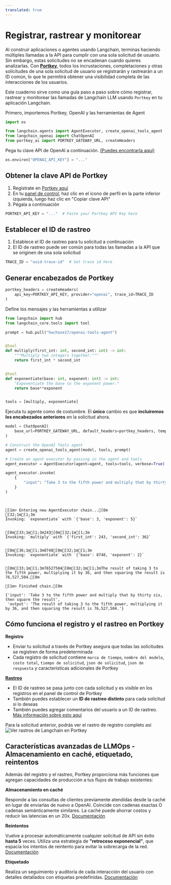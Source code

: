 ```yaml
---
translated: true
---
```


# Registrar, rastrear y monitorear

Al construir aplicaciones o agentes usando Langchain, terminas haciendo múltiples llamadas a la API para cumplir con una sola solicitud de usuario. Sin embargo, estas solicitudes no se encadenan cuando quieres analizarlas. Con [**Portkey**](/docs/integrations/providers/portkey/), todos los incrustaciones, completaciones y otras solicitudes de una sola solicitud de usuario se registrarán y rastrearán a un ID común, lo que te permitirá obtener una visibilidad completa de las interacciones de los usuarios.

Este cuaderno sirve como una guía paso a paso sobre cómo registrar, rastrear y monitorear las llamadas de Langchain LLM usando `Portkey` en tu aplicación Langchain.

Primero, importemos Portkey, OpenAI y las herramientas de Agent

```python
import os

from langchain.agents import AgentExecutor, create_openai_tools_agent
from langchain_openai import ChatOpenAI
from portkey_ai import PORTKEY_GATEWAY_URL, createHeaders
```

Pega tu clave API de OpenAI a continuación. [(Puedes encontrarla aquí)](https://platform.openai.com/account/api-keys)

```python
os.environ["OPENAI_API_KEY"] = "..."
```

## Obtener la clave API de Portkey

1. Regístrate en [Portkey aquí](https://app.portkey.ai/signup)
2. En tu [panel de control](https://app.portkey.ai/), haz clic en el icono de perfil en la parte inferior izquierda, luego haz clic en "Copiar clave API"
3. Pégala a continuación

```python
PORTKEY_API_KEY = "..."  # Paste your Portkey API Key here
```

## Establecer el ID de rastreo

1. Establece el ID de rastreo para tu solicitud a continuación
2. El ID de rastreo puede ser común para todas las llamadas a la API que se originen de una sola solicitud

```python
TRACE_ID = "uuid-trace-id"  # Set trace id here
```

## Generar encabezados de Portkey

```python
portkey_headers = createHeaders(
    api_key=PORTKEY_API_KEY, provider="openai", trace_id=TRACE_ID
)
```

Define los mensajes y las herramientas a utilizar

```python
from langchain import hub
from langchain_core.tools import tool

prompt = hub.pull("hwchase17/openai-tools-agent")


@tool
def multiply(first_int: int, second_int: int) -> int:
    """Multiply two integers together."""
    return first_int * second_int


@tool
def exponentiate(base: int, exponent: int) -> int:
    "Exponentiate the base to the exponent power."
    return base**exponent


tools = [multiply, exponentiate]
```

Ejecuta tu agente como de costumbre. El **único** cambio es que **incluiremos los encabezados anteriores** en la solicitud ahora.

```python
model = ChatOpenAI(
    base_url=PORTKEY_GATEWAY_URL, default_headers=portkey_headers, temperature=0
)

# Construct the OpenAI Tools agent
agent = create_openai_tools_agent(model, tools, prompt)

# Create an agent executor by passing in the agent and tools
agent_executor = AgentExecutor(agent=agent, tools=tools, verbose=True)

agent_executor.invoke(
    {
        "input": "Take 3 to the fifth power and multiply that by thirty six, then square the result"
    }
)
```

```output


[1m> Entering new AgentExecutor chain...[0m
[32;1m[1;3m
Invoking: `exponentiate` with `{'base': 3, 'exponent': 5}`


[0m[33;1m[1;3m243[0m[32;1m[1;3m
Invoking: `multiply` with `{'first_int': 243, 'second_int': 36}`


[0m[36;1m[1;3m8748[0m[32;1m[1;3m
Invoking: `exponentiate` with `{'base': 8748, 'exponent': 2}`


[0m[33;1m[1;3m76527504[0m[32;1m[1;3mThe result of taking 3 to the fifth power, multiplying it by 36, and then squaring the result is 76,527,504.[0m

[1m> Finished chain.[0m
```

```output
{'input': 'Take 3 to the fifth power and multiply that by thirty six, then square the result',
 'output': 'The result of taking 3 to the fifth power, multiplying it by 36, and then squaring the result is 76,527,504.'}
```

## Cómo funciona el registro y el rastreo en Portkey

**Registro**
- Enviar tu solicitud a través de Portkey asegura que todas las solicitudes se registren de forma predeterminada
- Cada registro de solicitud contiene `marca de tiempo`, `nombre del modelo`, `costo total`, `tiempo de solicitud`, `json de solicitud`, `json de respuesta` y características adicionales de Portkey

**[Rastreo](https://portkey.ai/docs/product/observability-modern-monitoring-for-llms/traces)**
- El ID de rastreo se pasa junto con cada solicitud y es visible en los registros en el panel de control de Portkey
- También puedes establecer un **ID de rastreo distinto** para cada solicitud si lo deseas
- También puedes agregar comentarios del usuario a un ID de rastreo. [Más información sobre esto aquí](https://portkey.ai/docs/product/observability-modern-monitoring-for-llms/feedback)

Para la solicitud anterior, podrás ver el rastro de registro completo así
![Ver rastros de Langchain en Portkey](https://assets.portkey.ai/docs/agent_tracing.gif)

## Características avanzadas de LLMOps - Almacenamiento en caché, etiquetado, reintentos

Además del registro y el rastreo, Portkey proporciona más funciones que agregan capacidades de producción a tus flujos de trabajo existentes:

**Almacenamiento en caché**

Responde a las consultas de clientes previamente atendidas desde la caché en lugar de enviarlas de nuevo a OpenAI. Coincide con cadenas exactas O cadenas semánticamente similares. La caché puede ahorrar costos y reducir las latencias en un 20x. [Documentación](https://portkey.ai/docs/product/ai-gateway-streamline-llm-integrations/cache-simple-and-semantic)

**Reintentos**

Vuelve a procesar automáticamente cualquier solicitud de API sin éxito **hasta 5** veces. Utiliza una estrategia de **"retroceso exponencial"**, que espacía los intentos de reintento para evitar la sobrecarga de la red. [Documentación](https://portkey.ai/docs/product/ai-gateway-streamline-llm-integrations)

**Etiquetado**

Realiza un seguimiento y auditoría de cada interacción del usuario con detalles detallados con etiquetas predefinidas. [Documentación](https://portkey.ai/docs/product/observability-modern-monitoring-for-llms/metadata)
